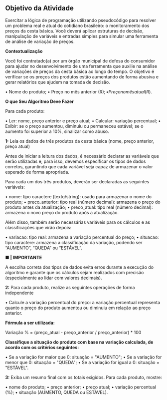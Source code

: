 ## Objetivo da Atividade

Exercitar a lógica de programação utilizando pseudocódigo para resolver um problema real e atual do cotidiano brasileiro: o monitoramento dos preços da cesta básica. Você deverá aplicar estruturas de decisão, manipulação de variáveis e entradas simples para simular uma ferramenta de análise de variação de preços.

**Contextualização**

Você foi contratado(a) por um órgão municipal de defesa do consumidor para ajudar no desenvolvimento de uma ferramenta que auxilie na análise de variações de preços da cesta básica ao longo do tempo. O objetivo é verificar se os preços dos produtos estão aumentando de forma abusiva e gerar relatórios que ajudem na tomada de decisão.

• Nome do produto;
• Preço no mês anterior (R$);
• Preço no mês atual (R$).

**O que Seu Algoritmo Deve Fazer**

Para cada produto:

• Ler: nome, preço anterior e preço atual;
• Calcular: variação percentual;
• Exibir: se o preço aumentou, diminuiu ou permaneceu estável; se o aumento foi superior a 10%, sinalizar como abuso.

**1:** Leia os dados de três produtos da cesta básica (nome, preço anterior, preço atual)

Antes de iniciar a leitura dos dados, é necessário declarar as variáveis que serão utilizadas e, para isso, devemos especificar os tipos de dados corretos, garantindo que cada variável seja capaz de armazenar o valor esperado de forma apropriada.

Para cada um dos três produtos, deverão ser declaradas as seguintes variáveis:

• nome: tipo caractere (texto/string): usado para armazenar o nome do produto;
• preco_anterior: tipo real (número decimal): armazena o preço do produto antes da atualização;
• preco_atual: tipo real (número decimal): armazena o novo preço do produto após a atualização.

Além disso, também serão necessárias variáveis para os cálculos e as classificações que virão depois:

• variacao: tipo real: armazena a variação percentual do preço;
• situacao: tipo caractere: armazena a classificação da variação, podendo ser “AUMENTO”, “QUEDA” ou “ESTÁVEL”.

**■ | IMPORTANTE**

A escolha correta dos tipos de dados evita erros durante a execução do algoritmo e garante que os cálculos sejam realizados com precisão (especialmente ao lidar com valores decimais).

**2:**  Para cada produto, realize as seguintes operações de forma independente

• Calcule a variação percentual do preço: a variação percentual representa quanto o preço do produto aumentou ou diminuiu em relação ao preço anterior.

**Fórmula a ser utilizada:**

Variação % = (preço_atual - preço_anterior / preço_anterior) * 100

**Classifique a situação do produto com base na variação calculada, de acordo com os critérios seguintes:**

• Se a variação for maior que 0: situação = "AUMENTO";
• Se a variação for menor que 0: situação = "QUEDA";
• Se a variação for igual a 0: situação = "ESTÁVEL".

**3:** Exiba um resumo final com os totais exigidos. Para cada produto, mostre:

• nome do produto;
• preço anterior;
• preço atual;
• variação percentual (%);
• situação (AUMENTO, QUEDA ou ESTÁVEL).
